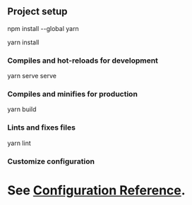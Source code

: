 ## Project setup

npm install --global yarn

yarn install

### Compiles and hot-reloads for development

yarn serve serve

### Compiles and minifies for production

yarn build

### Lints and fixes files

yarn lint

### Customize configuration

# See [Configuration Reference](https://cli.vuejs.org/config/).
